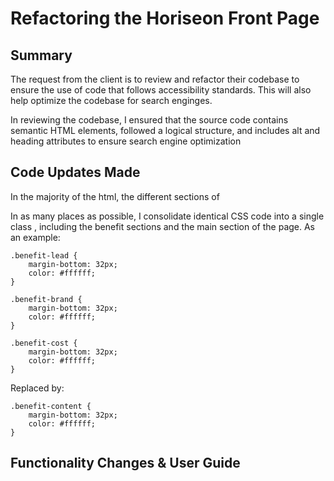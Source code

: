 # Refactoring the Horiseon Front Page

## Summary

The request from the client is to review and refactor their codebase to ensure the use of code that follows accessibility standards. This will also help optimize the codebase for search enginges.

In reviewing the codebase, I ensured that the source code contains semantic HTML elements, followed a logical structure, and includes alt and heading attributes to ensure search engine optimization

## Code Updates Made

In the majority of the html, the different sections of 


In as many places as possible, I consolidate identical CSS code into a single class , including the benefit sections and the main section of the page.  As an example:

```
.benefit-lead {
    margin-bottom: 32px;
    color: #ffffff;
}

.benefit-brand {
    margin-bottom: 32px;
    color: #ffffff;
}

.benefit-cost {
    margin-bottom: 32px;
    color: #ffffff;
}
```
Replaced by:
```
.benefit-content {
    margin-bottom: 32px;
    color: #ffffff;
}
```

## Functionality Changes & User Guide

